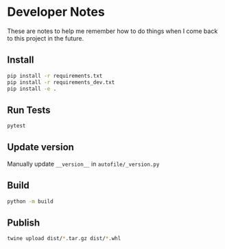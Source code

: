 # Developer Notes

These are notes to help me remember how to do things when I come back to this project in the future.

## Install

  ```bash
  pip install -r requirements.txt
  pip install -r requirements_dev.txt
  pip install -e .
  ```

## Run Tests

  ```bash
  pytest
  ```

## Update version

Manually update `__version__` in `autofile/_version.py`

## Build

  ```bash
  python -m build
  ```

## Publish

  ```bash
  twine upload dist/*.tar.gz dist/*.whl
  ```
